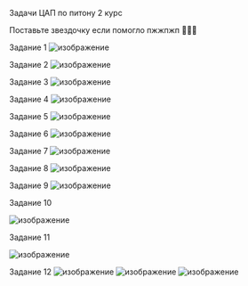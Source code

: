 Задачи ЦАП по питону 2 курс

Поставьте звездочку если помогло пжжпжп 🥺🥺🥺

Задание 1
![изображение](https://github.com/Leturgone/PythonWorks_2/assets/145966860/5d0ea5eb-b503-4c72-a9e9-8979e782dc79)

Задание 2
![изображение](https://github.com/Leturgone/PythonWorks_2/assets/145966860/d48cd2cc-6499-4ade-b1a6-ec298012b8c7)

Задание 3
![изображение](https://github.com/Leturgone/PythonWorks_2/assets/145966860/eddb3317-b81c-49e0-9af2-60673786eae8)

Задание 4
![изображение](https://github.com/Leturgone/PythonWorks_2/assets/145966860/c40a6632-195d-4b00-a600-c8c94560ec8d)

Задание 5
![изображение](https://github.com/Leturgone/PythonWorks_2/assets/145966860/ffc4ec36-3d50-4962-a830-d4ddc3fb4270)

Задание 6
![изображение](https://github.com/Leturgone/PythonWorks_2/assets/145966860/e13ab809-0e04-494c-a472-f412e900b0d9)

Задание 7
![изображение](https://github.com/Leturgone/PythonWorks_2/assets/145966860/edf23e93-14b7-494a-a52f-01a1524b5e12)

Задание 8
![изображение](https://github.com/Leturgone/PythonWorks_2/assets/145966860/35b07c12-0dcf-49c1-881c-07d01a9ddf38)

Задание 9
![изображение](https://github.com/Leturgone/PythonWorks_2/assets/145966860/87918f60-38f0-4ee2-bfd7-7018a96a5c1b)

Задание 10

![изображение](https://github.com/Leturgone/PythonWorks_2/assets/145966860/715bcae8-5b5c-452a-8267-19fc97f29f45)

Задание 11

![изображение](https://github.com/Leturgone/PythonWorks_2/assets/145966860/16cabdc8-8d69-41d7-bed1-2d7e835b6106)

Задание 12
![изображение](https://github.com/Leturgone/PythonWorks_2/assets/145966860/c40a166c-08f5-49a4-a56d-359c2274d53d)
![изображение](https://github.com/Leturgone/PythonWorks_2/assets/145966860/d5f3417c-7831-49bb-8f70-02dbc131c7d6)
![изображение](https://github.com/Leturgone/PythonWorks_2/assets/145966860/a84947cd-f07a-4c4d-88cf-063a3b552e8e)



